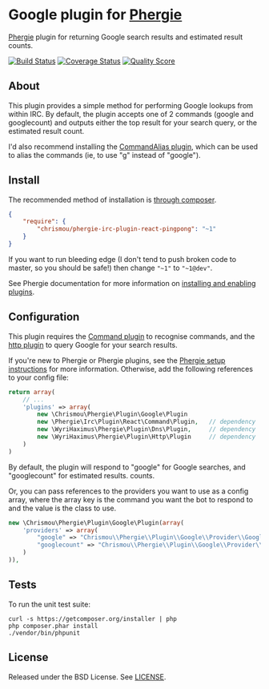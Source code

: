 # Google plugin for [Phergie](http://github.com/phergie/phergie-irc-bot-react/)

[Phergie](http://github.com/phergie/phergie-irc-bot-react/) plugin for returning Google search results and estimated result counts.

[![Build Status](https://img.shields.io/travis/chrismou/phergie-irc-plugin-react-google/master.svg?style=flat-square)](https://travis-ci.org/chrismou/phergie-irc-plugin-react-google)
[![Coverage Status](https://img.shields.io/scrutinizer/coverage/g/chrismou/phergie-irc-plugin-react-google.svg?style=flat-square)](https://scrutinizer-ci.com/g/chrismou/phergie-irc-plugin-react-google/code-structure)
[![Quality Score](https://img.shields.io/scrutinizer/g/chrismou/phergie-irc-plugin-react-google.svg?style=flat-square)](https://scrutinizer-ci.com/g/chrismou/phergie-irc-plugin-react-google)

## About

This plugin provides a simple method for performing Google lookups from within IRC.  By default, the plugin accepts one of 2 commands (google and googlecount) and outputs either the top result
for your search query, or the estimated result count.

I'd also recommend installing the [CommandAlias plugin](https://github.com/phergie/phergie-irc-plugin-react-commandalias), which can be used to alias the commands (ie, to use "g" instead of "google").

## Install

The recommended method of installation is [through composer](http://getcomposer.org).

```JSON
{
    "require": {
        "chrismou/phergie-irc-plugin-react-pingpong": "~1"
    }
}
```

If you want to run bleeding edge (I don't tend to push broken code to master, so you should be safe!) then change 
`"~1"` to `"~1@dev"`.

See Phergie documentation for more information on
[installing and enabling plugins](https://github.com/phergie/phergie-irc-bot-react/wiki/Usage#plugins).

## Configuration

This plugin requires the [Command plugin](https://github.com/phergie/phergie-irc-plugin-react-command) to recognise commands, and the
[http plugin](https://github.com/WyriHaximus/PhergieHttp) to query Google for your search results.

If you're new to Phergie or Phergie plugins, see the [Phergie setup instructions](https://github.com/phergie/phergie-irc-bot-react/wiki/Usage#configuration)
for more information.  Otherwise, add the following references to your config file:

```php
return array(
	// ...
    'plugins' => array(
    	new \Chrismou\Phergie\Plugin\Google\Plugin
		new \Phergie\Irc\Plugin\React\Command\Plugin,	// dependency
		new \WyriHaximus\Phergie\Plugin\Dns\Plugin,		// dependency
		new \WyriHaximus\Phergie\Plugin\Http\Plugin		// dependency
	)
)
```

By default, the plugin will respond to "google" for Google searches, and "googlecount" for estimated results.
counts.

Or, you can pass references to the providers you want to use as a config array, where the array key is the command you want 
the bot to respond to and the value is the class to use.

```php
new \Chrismou\Phergie\Plugin\Google\Plugin(array(
    'providers' => array(
        "google" => "Chrismou\\Phergie\\Plugin\\Google\\Provider\\GoogleSearch",
        "googlecount" => "Chrismou\\Phergie\\Plugin\\Google\\Provider\\GoogleSearchCount"
    )
)),
```

## Tests

To run the unit test suite:

```
curl -s https://getcomposer.org/installer | php
php composer.phar install
./vendor/bin/phpunit
```

## License

Released under the BSD License. See [LICENSE](LICENSE).
